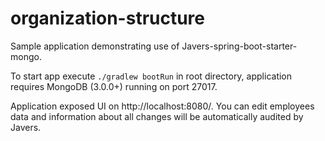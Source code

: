 # organization-structure
Sample application demonstrating use of Javers-spring-boot-starter-mongo.

To start app execute `./gradlew bootRun` in root directory, application requires MongoDB (3.0.0+) running on port 27017.

Application exposed UI on http://localhost:8080/. You can edit employees data and information about all changes will be
automatically audited by Javers.
